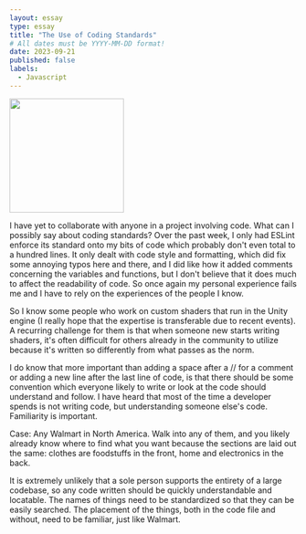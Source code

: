 ```yaml
---
layout: essay
type: essay
title: "The Use of Coding Standards"
# All dates must be YYYY-MM-DD format!
date: 2023-09-21
published: false
labels:
  - Javascript
---
```


<img width="200px" src="https://external-content.duckduckgo.com/iu/?u=https%3A%2F%2Fih1.redbubble.net%2Fimage.316760221.5828%2Fflat%2C800x800%2C075%2Cf.jpg&f=1&nofb=1&ipt=773920d920a57a5cd55f83952e4d390b83190fa2aac49cdd6f44f9fae0b7ab54&ipo=images">

I have yet to collaborate with anyone in a project involving code. What can I possibly say about coding standards? Over the past week, I only had ESLint enforce its standard onto my bits of code which probably don't even total to a hundred lines. It only dealt with code style and formatting, which did fix some annoying typos here and there, and I did like how it added comments concerning the variables and functions, but I don't believe that it does much to affect the readability of code. So once again my personal experience fails me and I have to rely on the experiences of the people I know.

So I know some people who work on custom shaders that run in the Unity engine (I really hope that the expertise is transferable due to recent events). A recurring challenge for them is that when someone new starts writing shaders, it's often difficult for others already in the community to utilize because it's written so differently from what passes as the norm.

I do know that more important than adding a space after a // for a comment or adding a new line after the last line of code, is that there should be some convention which everyone likely to write or look at the code should understand and follow. I have heard that most of the time a developer spends is not writing code, but understanding someone else's code. Familiarity is important. 

Case: Any Walmart in North America. Walk into any of them, and you likely already know where to find what you want because the sections are laid out the same: clothes are foodstuffs in the front, home and electronics in the back. 

It is extremely unlikely that a sole person supports the entirety of a large codebase, so any code written should be quickly understandable and locatable. The names of things need to be standardized so that they can be easily searched. The placement of the things, both in the code file and without, need to be familiar, just like Walmart.

